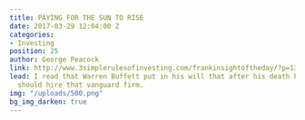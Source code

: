 ```yaml
---
title: PAYING FOR THE SUN TO RISE
date: 2017-03-29 12:04:00 Z
categories:
- Investing
position: 25
author: George Peacock
link: http://www.3simplerulesofinvesting.com/frankinsightoftheday/?p=1327
lead: I read that Warren Buffett put in his will that after his death his trustees
  should hire that vanguard firm.
img: "/uploads/500.png"
bg_img_darken: true
---
```


